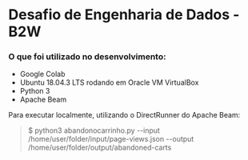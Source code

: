# Desafio de Engenharia de Dados - B2W

### O que foi utilizado no desenvolvimento:
- Google Colab
- Ubuntu 18.04.3 LTS rodando em Oracle VM VirtualBox
- Python 3
- Apache Beam

Para executar localmente, utilizando o DirectRunner do Apache Beam:

> $ python3 abandonocarrinho.py --input /home/user/folder/input/page-views.json --output /home/user/folder/output/abandoned-carts
